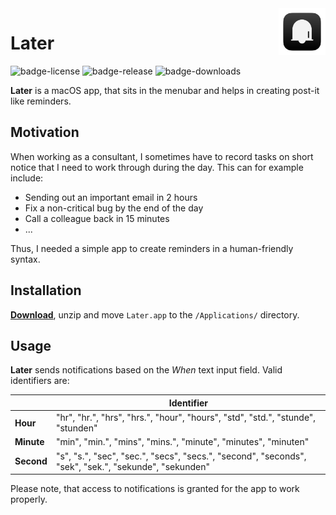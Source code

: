 <img src="resources/app-icon.png" align="right" height="75"/>

# Later

![badge-license](https://img.shields.io/github/license/nicolai92/later)
![badge-release](https://img.shields.io/github/v/release/nicolai92/later)
![badge-downloads](https://img.shields.io/github/downloads/nicolai92/later/latest/total?label=downloads)

**Later** is a macOS app, that sits in the menubar and helps in creating post-it like reminders.

## Motivation

When working as a consultant, I sometimes have to record tasks on short notice that I need to work through during the day. This can for example include:

- Sending out an important email in 2 hours
- Fix a non-critical bug by the end of the day
- Call a colleague back in 15 minutes
- ...

Thus, I needed a simple app to create reminders in a human-friendly syntax.

## Installation

[**Download**](https://github.com/nicolai92/later/releases/tag/v1.0), unzip and move `Later.app` to the `/Applications/` directory.

## Usage

**Later** sends notifications based on the *When* text input field. Valid identifiers are:

|            | **Identifier**                                                                                       |
| ---------- | ---------------------------------------------------------------------------------------------------- |
| **Hour**   | "hr", "hr.", "hrs", "hrs.", "hour", "hours", "std", "std.", "stunde", "stunden"                      |
| **Minute** | "min", "min.", "mins", "mins.", "minute", "minutes", "minuten"                                       |
| **Second** | "s", "s.", "sec", "sec.", "secs", "secs.", "second", "seconds", "sek", "sek.", "sekunde", "sekunden" |

Please note, that access to notifications is granted for the app to work properly.
